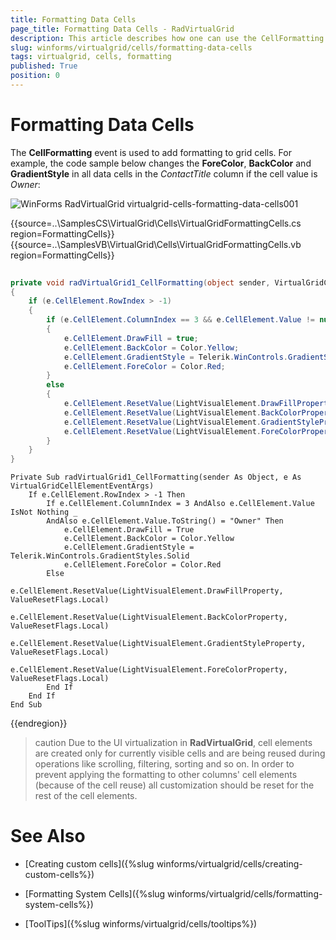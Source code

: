 ```yaml
---
title: Formatting Data Cells
page_title: Formatting Data Cells - RadVirtualGrid
description: This article describes how one can use the CellFormatting event to change the cells styles. 
slug: winforms/virtualgrid/cells/formatting-data-cells
tags: virtualgrid, cells, formatting
published: True
position: 0
---
```


# Formatting Data Cells

The __CellFormatting__ event is used to add formatting to grid cells. For example, the code sample below changes the __ForeColor__, __BackColor__ and __GradientStyle__ in all data cells in the *ContactTitle* column if the cell value is *Owner*:

![WinForms RadVirtualGrid virtualgrid-cells-formatting-data-cells001](images/virtualgrid-cells-formatting-data-cells001.png)

{{source=..\SamplesCS\VirtualGrid\Cells\VirtualGridFormattingCells.cs region=FormattingCells}} 
{{source=..\SamplesVB\VirtualGrid\Cells\VirtualGridFormattingCells.vb region=FormattingCells}} 

````C#
        
private void radVirtualGrid1_CellFormatting(object sender, VirtualGridCellElementEventArgs e)
{
    if (e.CellElement.RowIndex > -1)
    {
        if (e.CellElement.ColumnIndex == 3 && e.CellElement.Value != null && e.CellElement.Value.ToString() == "Owner")
        {
            e.CellElement.DrawFill = true;
            e.CellElement.BackColor = Color.Yellow;
            e.CellElement.GradientStyle = Telerik.WinControls.GradientStyles.Solid;
            e.CellElement.ForeColor = Color.Red;
        }
        else
        { 
            e.CellElement.ResetValue(LightVisualElement.DrawFillProperty, ValueResetFlags.Local);
            e.CellElement.ResetValue(LightVisualElement.BackColorProperty, ValueResetFlags.Local);
            e.CellElement.ResetValue(LightVisualElement.GradientStyleProperty, ValueResetFlags.Local);
            e.CellElement.ResetValue(LightVisualElement.ForeColorProperty, ValueResetFlags.Local);
        }
    }
}

````
````VB.NET
Private Sub radVirtualGrid1_CellFormatting(sender As Object, e As VirtualGridCellElementEventArgs)
    If e.CellElement.RowIndex > -1 Then
        If e.CellElement.ColumnIndex = 3 AndAlso e.CellElement.Value IsNot Nothing _
        AndAlso e.CellElement.Value.ToString() = "Owner" Then
            e.CellElement.DrawFill = True
            e.CellElement.BackColor = Color.Yellow
            e.CellElement.GradientStyle = Telerik.WinControls.GradientStyles.Solid
            e.CellElement.ForeColor = Color.Red
        Else
            e.CellElement.ResetValue(LightVisualElement.DrawFillProperty, ValueResetFlags.Local)
            e.CellElement.ResetValue(LightVisualElement.BackColorProperty, ValueResetFlags.Local)
            e.CellElement.ResetValue(LightVisualElement.GradientStyleProperty, ValueResetFlags.Local)
            e.CellElement.ResetValue(LightVisualElement.ForeColorProperty, ValueResetFlags.Local)
        End If
    End If
End Sub

````

{{endregion}} 

>caution Due to the UI virtualization in __RadVirtualGrid__, cell elements are created only for currently visible cells and are being reused during operations like scrolling, filtering, sorting and so on. In order to prevent applying the formatting to other columns' cell elements (because of the cell reuse) all customization should be reset for the rest of the cell elements.

# See Also
* [Creating custom cells]({%slug winforms/virtualgrid/cells/creating-custom-cells%})

* [Formatting System Cells]({%slug winforms/virtualgrid/cells/formatting-system-cells%})

* [ToolTips]({%slug winforms/virtualgrid/cells/tooltips%})

